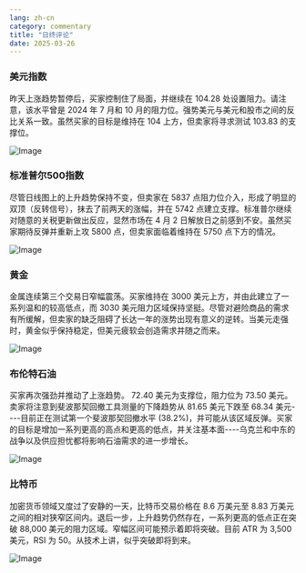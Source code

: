 ```yaml
---
lang: zh-cn
category: commentary
title: "日终评论"
date: 2025-03-26
---
```


### 美元指数

昨天上涨趋势暂停后，买家控制住了局面，并继续在 104.28 处设置阻力。请注意，该水平曾是 2024 年 7 月和 10 月的阻力位。强势美元与美元和股市之间的反比关系一致。虽然买家的目标是维持在 104 上方，但卖家将寻求测试 103.83 的支撑位。 

![Image](https://markleighedu.github.io/img/Mar-2025/26-Mar-2025/gold.jpg)

### 标准普尔500指数

尽管日线图上的上升趋势保持不变，但卖家在 5837 点阻力位介入，形成了明显的双顶（反转信号），抹去了前两天的涨幅，并在 5742 点建立支撑。标准普尔继续对随意的关税更新做出反应，显然市场在 4 月 2 日解放日之前感到不安。虽然买家期待反弹并重新上攻 5800 点，但卖家面临着维持在 5750 点下方的情况。  

![Image](https://markleighedu.github.io/img/Mar-2025/26-Mar-2025/price.jpg)

### 黄金

金属连续第三个交易日窄幅震荡。买家维持在 3000 美元上方，并由此建立了一系列温和的较高低点，而 3030 美元阻力区域保持坚挺。尽管对避险商品的需求有所缓解，但卖家的缺乏阻碍了长达一年的涨势出现有意义的逆转。当美元走强时，黄金似乎保持稳定，但美元疲软会创造需求并随之而来。

![Image](https://markleighedu.github.io/img/Mar-2025/26-Mar-2025/pivot.jpg)

### 布伦特石油

买家再次强劲并推动了上涨趋势。 72.40 美元为支撑位，阻力位为 73.50 美元。卖家将注意到斐波那契回撤工具测量的下降趋势从 81.65 美元下跌至 68.34 美元----目前正在测试第一个斐波那契回撤水平 (38.2%)，并可能从该区域反弹。买家的目标是增加一系列更高的高点和更高的低点，并关注基本面----乌克兰和中东的战争以及供应担忧都将影响石油需求的进一步增长。

![Image](https://markleighedu.github.io/img/Mar-2025/26-Mar-2025/brentoil.jpg)

### 比特币

加密货币领域又度过了安静的一天，比特币交易价格在 8.6 万美元至 8.83 万美元之间的相对狭窄区间内。退后一步，上升趋势仍然存在，一系列更高的低点正在突破 88,000 美元的阻力区域。窄幅区间可能预示着即将突破。目前 ATR 为 3,500 美元，RSI 为 50。从技术上讲，似乎突破即将到来。

![Image](https://markleighedu.github.io/img/Mar-2025/26-Mar-2025/bitcoin.jpg)

